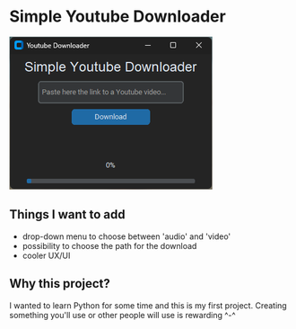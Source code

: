 # Simple Youtube Downloader

![](.git-images/Screenshot.png "Preview of the app, as of now")

## Things I want to add
- drop-down menu to choose between 'audio' and 'video'
- possibility to choose the path for the download
- cooler UX/UI

## Why this project?
I wanted to learn Python for some time and this is my first project. Creating something you'll use or other people will use is rewarding ^-^
